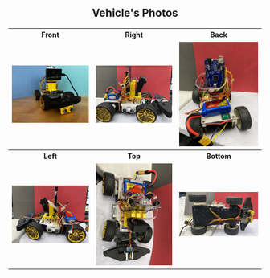 <h2 align="center">Vehicle's Photos</h2>

<table>
  <tr>
    <th>Front</th>
    <th>Right</th>
    <th>Back</th>
  </tr>
  <tr>
    <td><img src="portada.jpeg" width="200"/></td>
    <td><img src="right.jpg" width="200"/></td>
    <td><img src="back.jpg" width="200"/></td>
  </tr>
  <tr>
    <th>Left</th>
    <th>Top</th>
    <th>Bottom</th>
  </tr>
  <tr>
    <td><img src="left.jpg" width="200"/></td>
    <td><img src="top.jpg" width="200"/></td>
    <td><img src="bottom.jpg" width="200"/></td>
  </tr>
</table>
